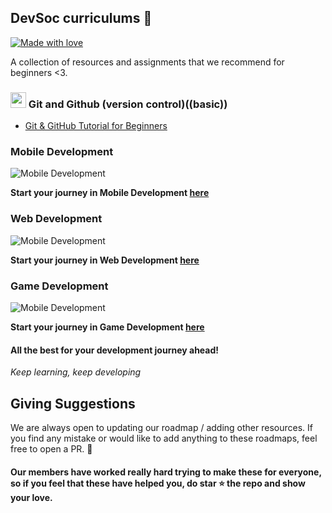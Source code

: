## DevSoc curriculums :rocket:

[![Made with love](https://img.shields.io/badge/Made%20With%20%E2%9D%A4%EF%B8%8F%20%20by-DevSoc-blue.svg)](https://devsoc.club/)

 A collection of resources and assignments that we recommend for beginners <3.
 
### <img src="https://www.vectorlogo.zone/logos/git-scm/git-scm-icon.svg" width="25" height="25">  Git and Github (version control)((basic))

- [Git & GitHub Tutorial for Beginners](https://youtube.com/playlist?list=PL4cUxeGkcC9goXbgTDQ0n_4TBzOO0ocPR)

### Mobile Development
![Mobile Development](https://github.com/Devsoc-BPGC/curriculums/blob/main/imgs/mobileDevRoadmap.jpeg)

**Start your journey in Mobile Development [here](https://whimsical.com/mobile-development-roadmap-devsoc-WQEsHr372VrnvxBSaggPnc)**

### Web Development
![Mobile Development](https://github.com/Devsoc-BPGC/curriculums/blob/main/imgs/webDRoadmap.png)

**Start your journey in Web Development [here](./WEBDEV.md)**

### Game Development
![Mobile Development](https://github.com/Devsoc-BPGC/curriculums/blob/main/imgs/gameDRoadmap.png)

**Start your journey in Game Development [here](https://www.notion.so/DevSoc-Game-Development-Roadmap-6a41d14ab13c47d182530987e71a656c)**



#### All the best for your development journey ahead!
*Keep learning, keep developing*


## Giving Suggestions
We are always open to updating our roadmap / adding other resources. If you find any mistake or would like to add anything to these roadmaps, feel free to open a PR. :rocket:

#### Our members have worked really hard trying to make these for everyone, so if you feel that these have helped you, do star :star: the repo and show your love.
